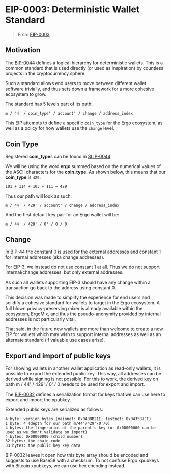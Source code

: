 # EIP-0003: Deterministic Wallet Standard

> From [EIP-0003](https://github.com/ergoplatform/eips/blob/master/eip-0003.md)

Motivation
----------

The [BIP-0044](https://github.com/bitcoin/bips/blob/master/bip-0044.mediawiki) defines a logical hierarchy for deterministic wallets. This is a common standard that is used directly (or used as inspiration) by countless projects in the cryptocurrency sphere.

Such a standard allows end users to move between different wallet software trivially, and thus sets down a framework for a more cohesive ecosystem to grow.

The standard has 5 levels part of its path:

```
m / 44' / coin_type' / account' / change / address_index
```

This EIP attempts to define a specific `coin_type` for the Ergo ecosystem, as well as a policy for how wallets use the `change` level.


Coin Type
--------

Registered **coin_type**s can be found in [SLIP-0044](https://github.com/satoshilabs/slips/blob/master/slip-0044.md)

We will be using the word **ergo** summed based on the numerical values of the ASCII characters for the **coin_type**. As shown below, this means that our **coin_type** is `429`.

``
101 + 114 + 103 + 111 = 429
``

Thus our path will look as such:

```
m / 44' / 429' / account' / change / address_index

```

And the first default key pair for an Ergo wallet will be:

```
m / 44' / 429' / 0' / 0 / 0

```

Change
------
In BIP-44 the constant 0 is used for the external addresses and constant 1 for internal addresses (aka change addresses).

For EIP-3, we instead do not use constant 1 at all. Thus we do not support internal/change addresses, but only external addresses.

As such all wallets supporting EIP-3 should have any change within a transaction go back to the address using constant 0.

This decision was made to simplify the experience for end users and solidify a cohesive standard for wallets to target in the Ergo ecosystem. A full blown privacy-preserving mixer is already available within the ecosystem, ErgoMix, and thus the pseudo-anonymity provided by internal addresses is not particularly vital.

That said, in the future new wallets are more than welcome to create a new EIP for wallets which may wish to support internal addresses as well as an alternate standard (if valuable use cases arise).


Export and import of public keys
--------------------------------
For showing wallets in another wallet application as read-only wallets, it is possible to export the extended public key. This way, all addresses can be derived while signing is not possible. For this to work, the derived key on path m / 44' / 429' / 0' / 0 needs to be used for export and import.

The [BIP-0032](https://github.com/bitcoin/bips/blob/master/bip-0032.mediawiki#Serialization_format) defines a serialization format for keys that we can use here to export and import the xpubkey.

Extended public keys are serialized as follows:

    4 byte: version bytes (mainnet: 0x0488B21E; testnet: 0x043587CF)
    1 byte: 4 (depth for our path m/44'/429'/0'/0)
    4 bytes: the fingerprint of the parent's key (or 0x00000000 can be used as we don't validate on import)
    4 bytes: 0x00000000 (child number)
    32 bytes: the chain code
    33 bytes: the public key key data
    
BIP-0032 leaves it open how this byte array should be encoded and suggests to use Base58 with a checksum. To not confuse Ergo xpubkeys with Bitcoin xpubkeys, we can use hex encoding instead.
